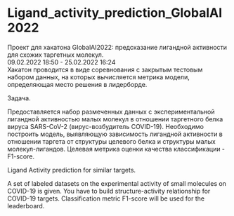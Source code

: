 # Ligand_activity_prediction_GlobalAI2022
Проект для хакатона GlobalAI2022: предсказание лигандной активности для схожих таргетных молекул.<br>
09.02.2022 18:50 - 25.02.2022 16:24<br>
Хакатон проводится в виде соревнования с закрытым тестовым набором данных, на которых вычисляется метрика модели,
определяющая место решения в лидерборде.

Задача.

Предоставляется набор размеченных данных с экспериментальной лигандной активностью малых молекул
в отношении таргетного белка вируса SARS-CoV-2 (вирус-возбудитель COVID-19).
Необходимо построить модель, выявляющую зависимость лигандной активности в отношении таргета
от структуры целевого белка и структуры малых молекул-лигандов. 
Целевая метрика оценки качества классификации - F1-score.

Ligand Activity prediction for similar targets.

A set of labeled datasets on the experimental activity of small molecules on COVID-19 is given.
You have to build structure-activity relationship for COVID-19 targets. Classification metric F1-score will be used for the leaderboard.

